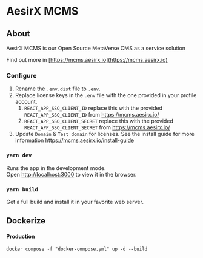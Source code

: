 # AesirX MCMS

## About

AesirX MCMS is our Open Source MetaVerse CMS as a service solution

Find out more in [https://mcms.aesirx.io](https://mcms.aesirx.io)

### Configure

1. Rename the `.env.dist` file to `.env`.
2. Replace license keys in the `.env` file with the one provided in your profile account.
   1. `REACT_APP_SSO_CLIENT_ID` replace this with the provided `REACT_APP_SSO_CLIENT_ID` from https://mcms.aesirx.io/
   2. `REACT_APP_SSO_CLIENT_SECRET` replace this with the provided `REACT_APP_SSO_CLIENT_SECRET` from https://mcms.aesirx.io/
3. Update `Domain` & `Test domain` for licenses. See the install guide for more information https://mcms.aesirx.io/install-guide

### `yarn dev`

Runs the app in the development mode.\
Open [http://localhost:3000](http://localhost:3000) to view it in the browser.

### `yarn build`

Get a full build and install it in your favorite web server.

## Dockerize

#### Production
`docker compose -f "docker-compose.yml" up -d --build`